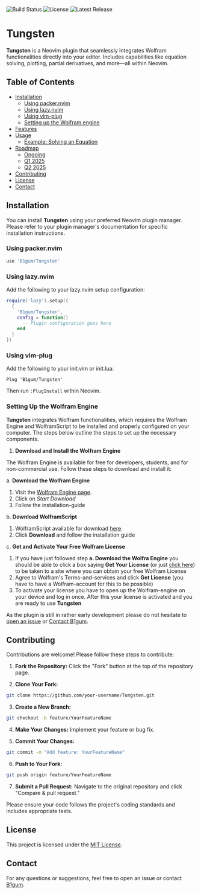 ![Build Status](https://img.shields.io/github/actions/workflow/status/B1gum/Tungsten/ci.yml?branch=main)
![License](https://img.shields.io/github/license/B1gum/Tungsten)
![Latest Release](https://img.shields.io/github/v/release/B1gum/Tungsten)


# Tungsten

**Tungsten** is a Neovim plugin that seamlessly integrates Wolfram functionalities directly into your editor. Includes capabilities like equation solving, plotting, partial derivatives, and more—all within Neovim.

## Table of Contents

- [Installation](#installation)
  - [Using packer.nvim](#using-packernvim)
  - [Using lazy.nvim](#using-lazynvim)
  - [Using vim-plug](#using-vim-plug)
  - [Setting up the Wolfram engine](#setting-up-the-wolfram-engine)
- [Features](#features)
- [Usage](#usage)
  - [Example: Solving an Equation](#example-solving-an-equation)
- [Roadmap](#roadmap)
  - [Ongoing](#ongoing)
  - [Q1 2025](#q1-2025)
  - [Q2 2025](#q2-2025)
- [Contributing](#contributing)
- [License](#license)
- [Contact](#contact)


## Installation

You can install **Tungsten** using your preferred Neovim plugin manager. Please refer to your plugin manager's documentation for specific installation instructions.


### Using packer.nvim

```lua
use 'B1gum/Tungsten'
```

### Using lazy.nvim
Add the following to your lazy.nvim setup configuration:

```lua
require('lazy').setup({
  {
    'B1gum/Tungsten',
    config = function()
      -- Plugin configuration goes here
    end
  }
})
```


### Using vim-plug
Add the following to your init.vim or init.lua:

```vim
Plug 'B1gum/Tungsten'
```

Then run `:PlugInstall` within Neovim.


### Setting Up the Wolfram Engine
**Tungsten** integrates Wolfram functionalities, which requires the Wolfram Engine and WolframScript to be installed and properly configured on your computer. The steps below outline the steps to set up the necessary components.

  1. **Download and Install the Wolfram Engine**
  
  The Wolfram Engine is available for free for developers, students, and for non-commercial use. Follow these steps to download and install it:

  a. **Download the Wolfram Engine**

  1. Visit the [Wolfram Engine page](https://www.wolfram.com/engine/).
  2. Click on *Start Download*
  3. Follow the installation-guide

  b. **Download WolframScript**

  1. WolframScript available for download [here](https://www.wolfram.com/wolframscript/).
  2. Click **Download** and follow the installation guide

  c. **Get and Activate Your Free Wolfram License**

  1. If you have just followed step **a. Download the Wolfra Engine** you should be able to click a box saying **Get Your License** (or just [click here](https://account.wolfram.com/access/wolfram-engine/free)) to be taken to a site where you can obtain your free Wolfram License
  2. Agree to Wolfram's Terms-and-services and click **Get License** (you have to have a Wolfram-account for this to be possible)
  3. To activate your license you have to open up the Wolfram-engine on your device and log in once. After this your license is activated and you are ready to use **Tungsten**

As the plugin is still in rather early development please do not hesitate to [open an issue](https://github.com/B1gum/Tungsten/issues) or [Contact B1gum](https://github.com/B1gum).


## Contributing

Contributions are welcome! Please follow these steps to contribute:

1. **Fork the Repository:** Click the "Fork" button at the top of the repository page.

2. **Clone Your Fork:**
```bash
git clone https://github.com/your-username/Tungsten.git
```    

3. **Create a New Branch:**
```bash
git checkout -b feature/YourFeatureName
```

4. **Make Your Changes:** Implement your feature or bug fix.

5. **Commit Your Changes:**
```bash
git commit -m "Add feature: YourFeatureName"
```

6. **Push to Your Fork:**
```bash
git push origin feature/YourFeatureName
```

7. **Submit a Pull Request:** Navigate to the original repository and click "Compare & pull request."


Please ensure your code follows the project's coding standards and includes appropriate tests.


## License

This project is licensed under the [MIT License](LICENSE).

## Contact

For any questions or suggestions, feel free to open an issue or contact [B1gum](https://github.com/B1gum).

